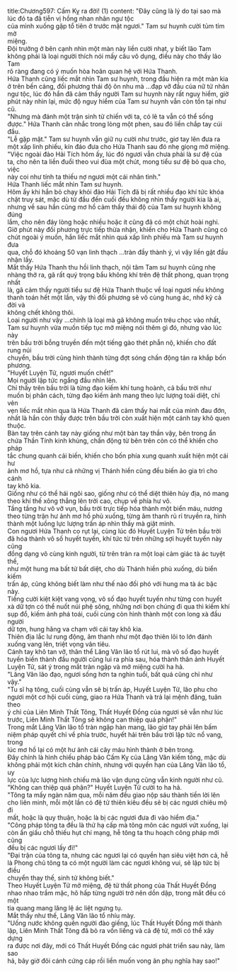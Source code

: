 title:Chương597: Cấm Kỵ ra đời! (1)
content:
"Đây cũng là lý do tại sao mà lúc đó ta đã tiễn vị hồng nhan nhân ngư tộc<br>của mình xuống gặp tổ tiên ở trước mặt ngươi." Tam sư huynh cười tủm tỉm mở<br>miệng.<br>Đội trưởng ở bên cạnh nhìn một màn này liền cười nhạt, y biết lão Tam<br>không phải là loại người thích nói mấy câu vô dụng, điều này cho thấy lão Tam<br>rõ ràng đang có ý muốn hòa hoãn quan hệ với Hứa Thanh.<br>Hứa Thanh cũng liếc mắt nhìn Tam sư huynh, trong đầu hiện ra một màn kia<br>ở trên bến cảng, đối phương thái độ ôn nhu mà …đạp vỡ đầu của nữ tử nhân<br>ngư tộc, lúc đó hắn đã cảm thấy người Tam sư huynh này rất nguy hiểm, giờ<br>phút này nhìn lại, mức độ nguy hiểm của Tam sư huynh vẫn còn tồn tại như cũ.<br>"Nhưng mà đánh một trận sinh tử chiến với ta, có lẽ ta vẫn có thể sống<br>được." Hứa Thanh cân nhắc trong lòng một phen, sau đó liền chắp tay cúi đầu.<br>"Lễ gặp mặt." Tam sư huynh vẫn giữ nụ cười như trước, giơ tay lên đưa ra<br>một xấp linh phiếu, kín đáo đưa cho Hứa Thanh sau đó nhẹ giọng mở miệng.<br>"Việc ngoài đảo Hải Tích hôm ấy, lúc đó ngươi vẫn chưa phải là sư đệ của<br>ta, cho nên ta liền đuổi theo vui đùa một chút, mong tiểu sư đệ bỏ qua cho, việc<br>này coi như tính ta thiếu nợ ngươi một cái nhân tình."<br>Hứa Thanh liếc mắt nhìn Tam sư huynh.<br>Hôm ấy khi hắn bỏ chạy khỏi đảo Hải Tích đã bị rất nhiều đạo khí tức khóa<br>chặt truy sát, mặc dù từ đầu đến cuối đều không nhìn thấy người kia là ai,<br>nhưng về sau hắn cũng mơ hồ cảm thấy thái độ của Tam sư huynh không đúng<br>lắm, cho nên đáy lòng hoặc nhiều hoặc ít cũng đã có một chút hoài nghi.<br>Giờ phút này đối phương trực tiếp thừa nhận, khiến cho Hứa Thanh cũng có<br>chút ngoài ý muốn, hắn liếc mắt nhìn quá xấp linh phiếu mà Tam sư huynh đưa<br>qua, chỗ đó khoảng 50 vạn linh thạch …tràn đầy thành ý, vì vậy liền gật đầu<br>nhận lấy.<br>Mắt thấy Hứa Thanh thu hồi linh thạch, nội tâm Tam sư huynh cũng nhẹ<br>nhàng thở ra, gã rất quý trọng bầu không khí trên đệ thất phong, quan trọng nhất<br>là, gã cảm thấy người tiểu sư đệ Hứa Thanh thuộc về loại ngươi nếu không<br>thanh toán hết một lần, vậy thì đối phương sẽ vô cùng hung ác, nhớ kỹ cả đời và<br>không chết không thôi.<br>Loại người như vậy …chính là loại mà gã không muốn trêu chọc vào nhất,<br>Tam sư huynh vừa muốn tiếp tục mở miệng nói thêm gì đó, nhưng vào lúc này<br>trên bầu trời bỗng truyền đến một tiếng gào thét phẫn nộ, khiến cho đất rung núi<br>chuyển, bầu trời cũng hình thành từng đợt sóng chấn động tản ra khắp bốn<br>phương.<br>"Huyết Luyện Tử, ngươi muốn chết!"<br>Mọi người lập tức ngẩng đầu nhìn lên.<br>Chỉ thấy trên bầu trời là từng đạo kiếm khí tung hoành, cả bầu trời như<br>muốn bị phân cách, từng đạo kiếm ảnh mang theo lực lượng toái diệt, chỉ vẻn<br>vẹn liếc mắt nhìn qua là Hứa Thanh đã cảm thấy hai mắt của mình đau đớn,<br>nhất là hắn còn thấy được trên bầu trời còn xuất hiện một cánh tay khô quen<br>thuộc.<br>Bàn tay trên cánh tay này giống như một bàn tay thần vậy, bên trong ẩn<br>chứa Thần Tính kinh khủng, chấn động từ bên trên còn có thể khiến cho pháp<br>tắc chung quanh cải biến, khiến cho bốn phía xung quanh xuất hiện một cái hư<br>ảnh mơ hồ, tựa như cả những vị Thánh hiền cũng đều biến ảo gia trì cho cánh<br>tay khô kia.<br>Giống như có thể hái ngôi sao, giống như có thể diệt thiên hủy địa, nó mang<br>theo khí thế xông thẳng lên trời cao, chụp về phía hư vô.<br>Tầng tầng hư vô vỡ vụn, bầu trời trực tiếp hóa thành một biển máu, nương<br>theo từng trận hư ảnh mơ hồ phủ xuống, từng âm thanh rủ rỉ truyền ra, hình<br>thành một luồng lực lượng trấn áp nhìn thấy mà giật mình.<br>Con ngươi Hứa Thanh co rụt lại, cùng lúc đó Huyết Luyện Tử trên bầu trời<br>đã hóa thành vô số huyết tuyến, khí tức từ trên những sợi huyết tuyến này cũng<br>đồng dạng vô cùng kinh người, từ trên tràn ra một loại cảm giác tà ác tuyệt thế,<br>như một hung ma bất tử bất diệt, cho dù Thánh hiền phủ xuống, dù biển kiếm<br>trấn áp, cũng không biết làm như thế nào đối phó với hung ma tà ác bậc này.<br>Tiếng cười kiệt kiệt vang vọng, vô số đạo huyết tuyến như từng con huyết<br>xà dữ tợn có thể nuốt núi phệ sông, những nơi bọn chúng đi qua thì kiếm khí<br>sụp đổ, kiếm ảnh phá toái, cuối cùng còn hình thành một con long xà đầu người<br>dữ tợn, hung hăng va chạm với cái tay khô kia.<br>Thiên địa lắc lư rung động, âm thanh như một đạo thiên lôi to lớn đánh<br>xuống vang lên, triệt vọng vân tiêu.<br>Cánh tay khô tan vỡ, thân thể Lăng Vân lão tổ rút lui, mà vô số đạo huyết<br>tuyến biến thành đầu người cũng lui ra phía sau, hóa thành thân ảnh Huyết<br>Luyện Tử, sát ý trong mắt tràn ngập và mở miệng cười ha hả.<br>"Lăng Vân lão đạo, ngươi sống hơn ta nghìn tuổi, bất quá cũng chỉ như<br>vậy."<br>"Tu sĩ hạ tông, cuối cùng vẫn sẽ bị trấn áp, Huyết Luyện Tử, lão phu cho<br>ngươi một cơ hội cuối cùng, giao ra Hứa Thanh và trả lại mệnh đăng, tuân theo<br>ý chỉ của Liên Minh Thất Tông, Thất Huyết Đồng của ngươi sẽ vẫn như lúc<br>trước, Liên Minh Thất Tông sẽ không can thiệp quá phận!"<br>Trong mắt Lăng Vân lão tổ tràn ngập hàn mang, lão giơ tay phải lên bấm<br>niệm pháp quyết chỉ về phía trước, huyết hải trên bầu trời lập tức nổ vang, trong<br>lúc mơ hồ lại có một hư ảnh cái cây máu hình thành ở bên trong.<br>Đây chính là hình chiếu pháp bảo Cấm Kỵ của Lăng Vân kiếm tông, mặc dù<br>không phải một kích chân chính, nhưng với quyền hạn của Lăng Vân lão tổ, uy<br>lực của lực lượng hình chiếu mà lão vận dụng cũng vẫn kinh người như cũ.<br>"Không can thiệp quá phận?" Huyết Luyện Tử cười to ha hả.<br>"Tông ta mấy ngàn năm qua, mỗi năm đều giao nộp sáu thành tiền lời lên<br>cho liên minh, mỗi một lần có đệ tử thiên kiêu đều sẽ bị các ngươi chiêu mộ đi<br>mất, hoặc là quy thuận, hoặc là bị các ngươi đưa đi vào hiểm địa."<br>"Công pháp tông ta đều là thứ hạ cấp mà tông môn các ngươi vứt xuống, lại<br>còn ẩn giấu chỗ thiếu hụt chí mạng, hễ tông ta thu hoạch công pháp mới cũng<br>đều bị các ngươi lấy đi!"<br>"Đại trận của tông ta, nhưng các ngươi lại có quyền hạn siêu việt hơn cả, hễ<br>là Phong chủ tông ta có một người làm các ngươi không vui, sẽ lập tức bị điều<br>chuyển thay thế, sinh tử không biết."<br>Theo Huyết Luyện Tử mở miệng, đệ tử thất phong của Thất Huyết Đồng<br>nhao nhao trầm mặc, hô hấp từng người trở nên dồn dập, trong mắt đều có một<br>tia quang mang lăng lệ ác liệt ngưng tụ.<br>Mắt thấy như thế, Lăng Vân lão tổ nhíu mày.<br>"Uống nước không quên người đào giếng, lúc Thất Huyết Đồng mới thành<br>lập, Liên Minh Thất Tông đã bỏ ra vốn liếng và cả đệ tử, mới có thể xây dựng<br>ra được nơi đây, mới có Thất Huyết Đồng các ngươi phát triển sau này, làm sao<br>hả, bây giờ đôi cánh cứng cáp rồi liền muốn vong ân phụ nghĩa hay sao!"